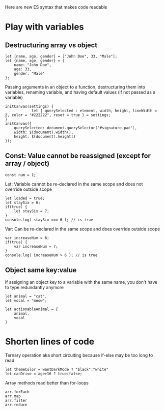 
Here are new ES syntax that makes code readable

# Play with variables

## Destructuring array vs object
```
let [name, age, gender] = ["John Doe", 33, "Male"];
let {name, age, gender} = {
    name: "John Doe", 
    age: 33, 
    gender: "Male"
};
```

Passing arguments in an object to a function, destructuring them into variables, renaming variable, and having default values (if not passed as a variable)
```
initCanvas(settings) {
            let { querySelected : element, width, height, lineWidth = 2, color = "#222222", reset = true } = settings;
}
initCanvas({
    querySelected: document.querySelector("#signature-pad"),
    width: $(document).width(),
    height: $(document).height()
});
```

## Const: Value cannot be reassigned (except for array / object)
```
const num = 1;
```

Let: Variable cannot be re-declared in the same scope and does not override outside scope
```
let loaded = true;
let staySix = 6;
if(true) {
    let staySix = 7;
}
console.log( staySix === 6 ); // is true
```

Var: Can be re-declared in the same scope and does override outside scope
```
var increaseNum = 6;
if(true) {
    var increaseNum = 7;
}
console.log( increaseNum > 6 ); // is true
```

## Object same key:value
If assigning an object key to a variable with the same name, you don't have to type redundantly anymore
```
let animal = "cat",
let vocal = "meow";

let actionableAnimal = {
    animal,
    vocal
}
```

# Shorten lines of code

Ternary operation aka short circuiting because if-else may be too long to read
```
let themeColor = wantDarkMode ? "black":"white"
let canDrive = age>16 ? true:false;
```

Array methods read better than for-loops
```
arr.forEach
arr.map
arr.filter
arr.reduce
```